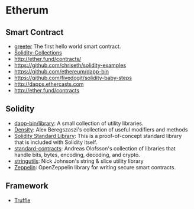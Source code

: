 # Etherum

## Smart Contract
- [greeter](https://www.ethereum.org/greeter) The first hello world smart contract.
- [Solidity-Collections](https://github.com/ethereum/wiki/wiki/Solidity-Collections)
-   http://ether.fund/contracts/
-   https://github.com/chriseth/solidity-examples
-   https://github.com/ethereum/dapp-bin
-   https://github.com/fivedogit/solidity-baby-steps
-   http://dapps.ethercasts.com
-   http://ether.fund/contracts

## Solidity
* [dapp-bin/library](https://github.com/ethereum/dapp-bin/tree/master/library): A small collection of utility libraries.
* [Density](https://github.com/axic/density): Alex Beregszaszi's collection of useful modifiers and methods
* [Solidity Standard Library](https://github.com/ethereum/wiki/wiki/Solidity-standard-library): This is a proof-of-concept standard library that is included with Solidity itself.
* [standard-contracts](https://github.com/androlo/standard-contracts/): Andreas Olofsson's collection of libraries that handle bits, bytes, encoding, decoding, and crypto.
* [stringutils](https://github.com/Arachnid/solidity-stringutils): Nick Johnson's string & slice utility library
* [Zeppelin](https://github.com/OpenZeppelin/zeppelin-solidity): OpenZeppelin library for writing secure smart contracts. 


## Framework
- [Truffle](http://truffleframework.com/)
